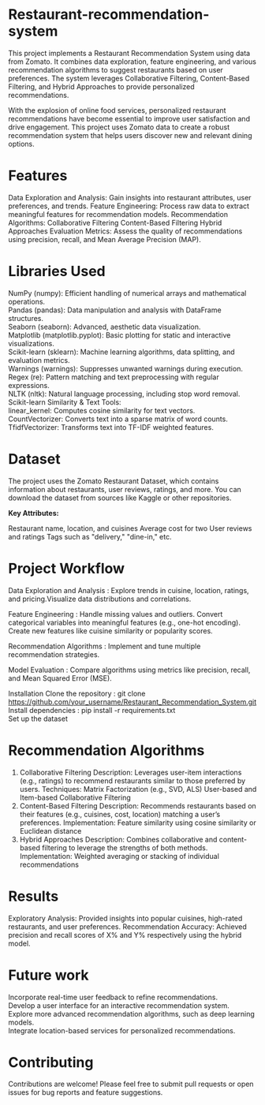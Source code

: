 # Restaurant-recommendation-system

This project implements a Restaurant Recommendation System using data from Zomato. It combines data exploration, feature engineering, and various recommendation algorithms to suggest restaurants based on user preferences. The system leverages Collaborative Filtering, Content-Based Filtering, and Hybrid Approaches to provide personalized recommendations.

With the explosion of online food services, personalized restaurant recommendations have become essential to improve user satisfaction and drive engagement. This project uses Zomato data to create a robust recommendation system that helps users discover new and relevant dining options.

# Features
Data Exploration and Analysis: Gain insights into restaurant attributes, user preferences, and trends.
Feature Engineering: Process raw data to extract meaningful features for recommendation models.
Recommendation Algorithms:
Collaborative Filtering
Content-Based Filtering
Hybrid Approaches
Evaluation Metrics: Assess the quality of recommendations using precision, recall, and Mean Average Precision (MAP).

# Libraries Used

NumPy (numpy): Efficient handling of numerical arrays and mathematical operations.  
Pandas (pandas): Data manipulation and analysis with DataFrame structures.  
Seaborn (seaborn): Advanced, aesthetic data visualization.    
Matplotlib (matplotlib.pyplot): Basic plotting for static and interactive visualizations.  
Scikit-learn (sklearn): Machine learning algorithms, data splitting, and evaluation metrics.  
Warnings (warnings): Suppresses unwanted warnings during execution.  
Regex (re): Pattern matching and text preprocessing with regular expressions.  
NLTK (nltk): Natural language processing, including stop word removal.  
Scikit-learn Similarity & Text Tools:  
linear_kernel: Computes cosine similarity for text vectors.  
CountVectorizer: Converts text into a sparse matrix of word counts.  
TfidfVectorizer: Transforms text into TF-IDF weighted features.  

# Dataset
The project uses the Zomato Restaurant Dataset, which contains information about restaurants, user reviews, ratings, and more. You can download the dataset from sources like Kaggle or other repositories.

**Key Attributes:**

Restaurant name, location, and cuisines
Average cost for two
User reviews and ratings
Tags such as "delivery," "dine-in," etc.

# Project Workflow

Data Exploration and Analysis : Explore trends in cuisine, location, ratings, and pricing.Visualize data distributions and correlations.  
  
Feature Engineering : Handle missing values and outliers.
Convert categorical variables into meaningful features (e.g., one-hot encoding). Create new features like cuisine similarity or popularity scores.  

Recommendation Algorithms : Implement and tune multiple recommendation strategies.  

Model Evaluation : Compare algorithms using metrics like precision, recall, and Mean Squared Error (MSE).

Installation
Clone the repository : git clone https://github.com/your_username/Restaurant_Recommendation_System.git  
Install dependencies : pip install -r requirements.txt  
Set up the dataset

# Recommendation Algorithms
1. Collaborative Filtering
Description: Leverages user-item interactions (e.g., ratings) to recommend restaurants similar to those preferred by users.
Techniques:
Matrix Factorization (e.g., SVD, ALS)
User-based and Item-based Collaborative Filtering
2. Content-Based Filtering
Description: Recommends restaurants based on their features (e.g., cuisines, cost, location) matching a user’s preferences.
Implementation:
Feature similarity using cosine similarity or Euclidean distance
3. Hybrid Approaches
Description: Combines collaborative and content-based filtering to leverage the strengths of both methods.
Implementation:
Weighted averaging or stacking of individual recommendations

# Results
Exploratory Analysis: Provided insights into popular cuisines, high-rated restaurants, and user preferences.
Recommendation Accuracy: Achieved precision and recall scores of X% and Y% respectively using the hybrid model.

# Future work   

Incorporate real-time user feedback to refine recommendations.  
Develop a user interface for an interactive recommendation system.  
Explore more advanced recommendation algorithms, such as deep learning models.  
Integrate location-based services for personalized recommendations.

# Contributing  
Contributions are welcome! Please feel free to submit pull requests or open issues for bug reports and feature suggestions.


